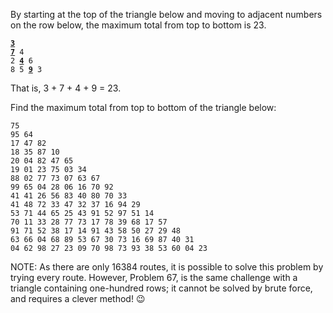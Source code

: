 By starting at the top of the triangle below and moving to adjacent numbers on the row below, the maximum total from top to bottom is 23.

<ins>**``3``**</ins><br />
<ins>**``7``**</ins>`` 4``<br />
``2 ``<ins>**``4``**</ins>`` 6``<br />
``8 5 ``<ins>**``9``**</ins>`` 3``<br />

That is, 3 + 7 + 4 + 9 = 23.

Find the maximum total from top to bottom of the triangle below:

``75``<br />
``95 64``<br />
``17 47 82``<br />
``18 35 87 10``<br />
``20 04 82 47 65``<br />
``19 01 23 75 03 34``<br />
``88 02 77 73 07 63 67``<br />
``99 65 04 28 06 16 70 92``<br />
``41 41 26 56 83 40 80 70 33``<br />
``41 48 72 33 47 32 37 16 94 29``<br />
``53 71 44 65 25 43 91 52 97 51 14``<br />
``70 11 33 28 77 73 17 78 39 68 17 57``<br />
``91 71 52 38 17 14 91 43 58 50 27 29 48``<br />
``63 66 04 68 89 53 67 30 73 16 69 87 40 31``<br />
``04 62 98 27 23 09 70 98 73 93 38 53 60 04 23``<br />

NOTE: As there are only 16384 routes, it is possible to solve this problem by trying every route. However, Problem 67, is the same challenge with a triangle containing one-hundred rows; it cannot be solved by brute force, and requires a clever method! :wink:
